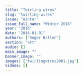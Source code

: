 ```yaml
---
title: "Twirling wires"
slug: "twirling-wires"
issue: "Winter"
issue_full_name: "Winter 2016"
year: "2016"
date: "2016-01-01"
authors: ['Roger Ballen']
section: "art"
audio: []
main_image: ""
banner_image: ""
images: ['twirlingwires2001.jpg']
videos: []
---
```

